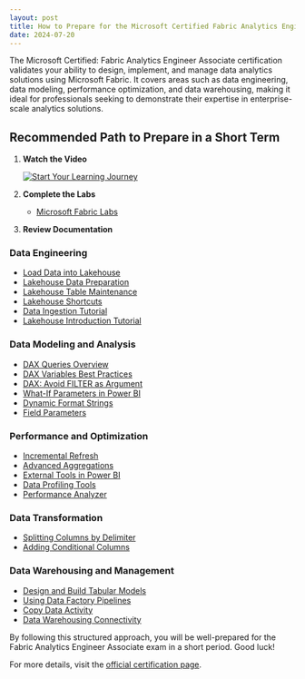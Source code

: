```yaml
---
layout: post
title: How to Prepare for the Microsoft Certified Fabric Analytics Engineer Associate Exam
date: 2024-07-20
---
```


The Microsoft Certified: Fabric Analytics Engineer Associate certification validates your ability to design, implement, and manage data analytics solutions using Microsoft Fabric. It covers areas such as data engineering, data modeling, performance optimization, and data warehousing, making it ideal for professionals seeking to demonstrate their expertise in enterprise-scale analytics solutions.

## Recommended Path to Prepare in a Short Term

1. **Watch the Video**

   [![Start Your Learning Journey](https://img.youtube.com/vi/GbxVsi94DrE/0.jpg)](https://www.youtube.com/watch?v=GbxVsi94DrE)

2. **Complete the Labs**
   - [Microsoft Fabric Labs](https://microsoftlearning.github.io/mslearn-fabric/)

3. **Review Documentation**

### Data Engineering
- [Load Data into Lakehouse](https://learn.microsoft.com/en-gb/fabric/data-engineering/load-data-lakehouse)
- [Lakehouse Data Preparation](https://learn.microsoft.com/en-gb/fabric/data-engineering/tutorial-lakehouse-data-preparation)
- [Lakehouse Table Maintenance](https://learn.microsoft.com/en-gb/fabric/data-engineering/lakehouse-table-maintenance)
- [Lakehouse Shortcuts](https://learn.microsoft.com/en-gb/fabric/data-engineering/lakehouse-shortcuts)
- [Data Ingestion Tutorial](https://learn.microsoft.com/en-gb/fabric/data-engineering/tutorial-lakehouse-data-ingestion)
- [Lakehouse Introduction Tutorial](https://learn.microsoft.com/en-gb/fabric/data-engineering/tutorial-lakehouse-introduction)

### Data Modeling and Analysis
- [DAX Queries Overview](https://learn.microsoft.com/en-us/dax/dax-queries)
- [DAX Variables Best Practices](https://learn.microsoft.com/en-gb/dax/best-practices/dax-variables)
- [DAX: Avoid FILTER as Argument](https://learn.microsoft.com/en-gb/dax/best-practices/dax-avoid-avoid-filter-as-filter-argument)
- [What-If Parameters in Power BI](https://learn.microsoft.com/en-gb/power-bi/transform-model/desktop-what-if)
- [Dynamic Format Strings](https://learn.microsoft.com/en-gb/power-bi/create-reports/desktop-dynamic-format-strings)
- [Field Parameters](https://learn.microsoft.com/en-gb/power-bi/create-reports/power-bi-field-parameters)

### Performance and Optimization
- [Incremental Refresh](https://learn.microsoft.com/en-gb/power-bi/connect-data/incremental-refresh-xmla)
- [Advanced Aggregations](https://learn.microsoft.com/en-gb/power-bi/transform-model/aggregations-advanced#detect-whether-queries-hit-or-miss-aggregations)
- [External Tools in Power BI](https://learn.microsoft.com/en-gb/power-bi/transform-model/desktop-external-tools#featured-open-source-tools)
- [Data Profiling Tools](https://learn.microsoft.com/en-gb/power-query/data-profiling-tools)
- [Performance Analyzer](https://learn.microsoft.com/en-gb/power-bi/create-reports/desktop-performance-analyzer)

### Data Transformation
- [Splitting Columns by Delimiter](https://learn.microsoft.com/en-gb/power-query/split-columns-delimiter)
- [Adding Conditional Columns](https://learn.microsoft.com/en-gb/power-query/add-conditional-column)

### Data Warehousing and Management
- [Design and Build Tabular Models](https://learn.microsoft.com/en-gb/training/paths/design-build-tabular-models/)
- [Using Data Factory Pipelines](https://learn.microsoft.com/en-gb/training/modules/use-data-factory-pipelines-fabric/)
- [Copy Data Activity](https://learn.microsoft.com/en-gb/fabric/data-factory/copy-data-activity)
- [Data Warehousing Connectivity](https://learn.microsoft.com/en-gb/fabric/data-warehouse/connectivity)

By following this structured approach, you will be well-prepared for the Fabric Analytics Engineer Associate exam in a short period. Good luck!

For more details, visit the [official certification page](https://learn.microsoft.com/en-gb/credentials/certifications/fabric-analytics-engineer-associate//?practice-assessment-type=certification).
